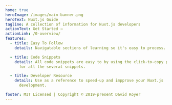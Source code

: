 ```yaml
---
home: true
heroImage: /images/main-banner.png
heroText: Nuxt.js Guide
tagline: A collection of information for Nuxt.js developers
actionText: Get Started →
actionLink: /0-overview/
features:
  - title: Easy To Follow
    details: Navigatable sections of learning so it's easy to process.

  - title: Code Snippets
    details: All code snippets are easy to by using the click-to-copy provided
      for all the several snippets.

  - title: Developer Resource
    details: Use as a reference to speed-up and impprove your Nuxt.js
      development.

footer: MIT Licensed | Copyright © 2019-present David Royer
---
```

